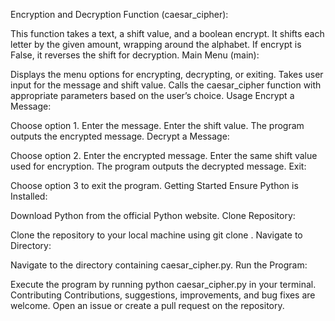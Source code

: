 Encryption and Decryption Function (caesar_cipher):

This function takes a text, a shift value, and a boolean encrypt.
It shifts each letter by the given amount, wrapping around the alphabet.
If encrypt is False, it reverses the shift for decryption.
Main Menu (main):

Displays the menu options for encrypting, decrypting, or exiting.
Takes user input for the message and shift value.
Calls the caesar_cipher function with appropriate parameters based on the user’s choice.
Usage
Encrypt a Message:

Choose option 1.
Enter the message.
Enter the shift value.
The program outputs the encrypted message.
Decrypt a Message:

Choose option 2.
Enter the encrypted message.
Enter the same shift value used for encryption.
The program outputs the decrypted message.
Exit:

Choose option 3 to exit the program.
Getting Started
Ensure Python is Installed:

Download Python from the official Python website.
Clone Repository:

Clone the repository to your local machine using git clone <repository-url>.
Navigate to Directory:

Navigate to the directory containing caesar_cipher.py.
Run the Program:

Execute the program by running python caesar_cipher.py in your terminal.
Contributing
Contributions, suggestions, improvements, and bug fixes are welcome.
Open an issue or create a pull request on the repository.
